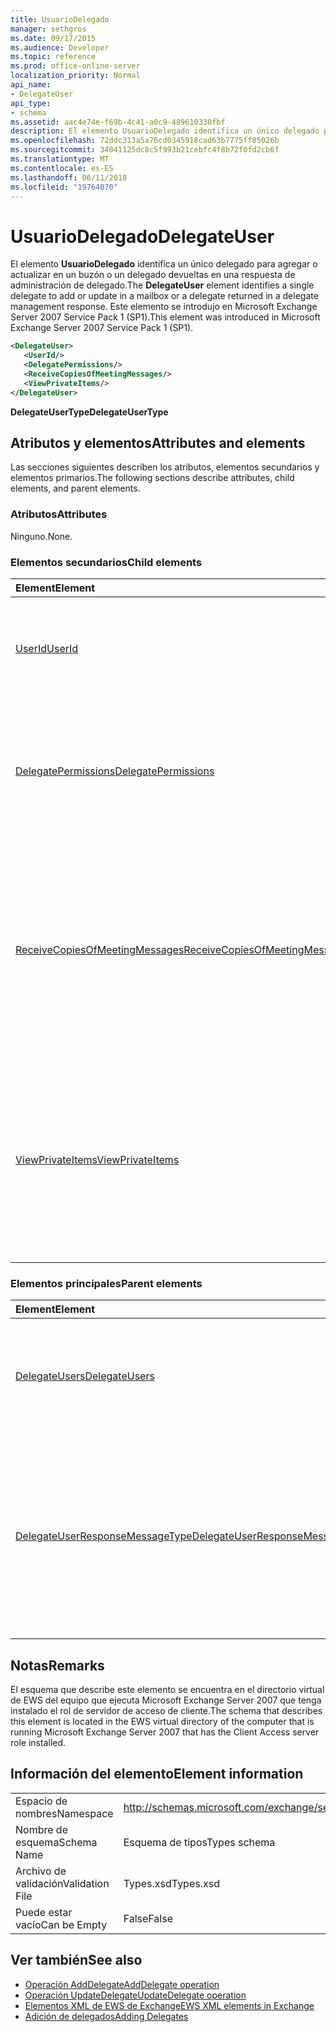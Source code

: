 ```yaml
---
title: UsuarioDelegado
manager: sethgros
ms.date: 09/17/2015
ms.audience: Developer
ms.topic: reference
ms.prod: office-online-server
localization_priority: Normal
api_name:
- DelegateUser
api_type:
- schema
ms.assetid: aac4e74e-f69b-4c41-a0c9-489610330fbf
description: El elemento UsuarioDelegado identifica un único delegado para agregar o actualizar en un buzón o un delegado devueltas en una respuesta de administración de delegado. Este elemento se introdujo en Microsoft Exchange Server 2007 Service Pack 1 (SP1).
ms.openlocfilehash: 72ddc313a5a76cd0345918cad63b7775ff85026b
ms.sourcegitcommit: 34041125dc8c5f993b21cebfc4f8b72f0fd2cb6f
ms.translationtype: MT
ms.contentlocale: es-ES
ms.lasthandoff: 06/11/2018
ms.locfileid: "19764070"
---
```

# <a name="delegateuser"></a><span data-ttu-id="009b9-104">UsuarioDelegado</span><span class="sxs-lookup"><span data-stu-id="009b9-104">DelegateUser</span></span>

<span data-ttu-id="009b9-105">El elemento **UsuarioDelegado** identifica un único delegado para agregar o actualizar en un buzón o un delegado devueltas en una respuesta de administración de delegado.</span><span class="sxs-lookup"><span data-stu-id="009b9-105">The **DelegateUser** element identifies a single delegate to add or update in a mailbox or a delegate returned in a delegate management response.</span></span> <span data-ttu-id="009b9-106">Este elemento se introdujo en Microsoft Exchange Server 2007 Service Pack 1 (SP1).</span><span class="sxs-lookup"><span data-stu-id="009b9-106">This element was introduced in Microsoft Exchange Server 2007 Service Pack 1 (SP1).</span></span> 
  
```xml
<DelegateUser>
   <UserId/>
   <DelegatePermissions/>
   <ReceiveCopiesOfMeetingMessages/>
   <ViewPrivateItems/>
</DelegateUser>
```

<span data-ttu-id="009b9-107">**DelegateUserType**</span><span class="sxs-lookup"><span data-stu-id="009b9-107">**DelegateUserType**</span></span>

## <a name="attributes-and-elements"></a><span data-ttu-id="009b9-108">Atributos y elementos</span><span class="sxs-lookup"><span data-stu-id="009b9-108">Attributes and elements</span></span>

<span data-ttu-id="009b9-109">Las secciones siguientes describen los atributos, elementos secundarios y elementos primarios.</span><span class="sxs-lookup"><span data-stu-id="009b9-109">The following sections describe attributes, child elements, and parent elements.</span></span>
  
### <a name="attributes"></a><span data-ttu-id="009b9-110">Atributos</span><span class="sxs-lookup"><span data-stu-id="009b9-110">Attributes</span></span>

<span data-ttu-id="009b9-111">Ninguno.</span><span class="sxs-lookup"><span data-stu-id="009b9-111">None.</span></span>
  
### <a name="child-elements"></a><span data-ttu-id="009b9-112">Elementos secundarios</span><span class="sxs-lookup"><span data-stu-id="009b9-112">Child elements</span></span>

|<span data-ttu-id="009b9-113">**Element**</span><span class="sxs-lookup"><span data-stu-id="009b9-113">**Element**</span></span>|<span data-ttu-id="009b9-114">**Descripción**</span><span class="sxs-lookup"><span data-stu-id="009b9-114">**Description**</span></span>|
|:-----|:-----|
|[<span data-ttu-id="009b9-115">UserId</span><span class="sxs-lookup"><span data-stu-id="009b9-115">UserId</span></span>](userid.md) <br/> |<span data-ttu-id="009b9-116">Identifica al delegado.</span><span class="sxs-lookup"><span data-stu-id="009b9-116">Identifies the delegate.</span></span> <span data-ttu-id="009b9-117">Este elemento se introdujo en Exchange 2007 SP1.</span><span class="sxs-lookup"><span data-stu-id="009b9-117">This element was introduced in Exchange 2007 SP1.</span></span>  <br/> |
|[<span data-ttu-id="009b9-118">DelegatePermissions</span><span class="sxs-lookup"><span data-stu-id="009b9-118">DelegatePermissions</span></span>](delegatepermissions.md) <br/> |<span data-ttu-id="009b9-119">Contiene la configuración de nivel de permisos de delegado.</span><span class="sxs-lookup"><span data-stu-id="009b9-119">Contains the delegate permission level settings.</span></span> <span data-ttu-id="009b9-120">Este elemento se introdujo en Exchange 2007 SP1.</span><span class="sxs-lookup"><span data-stu-id="009b9-120">This element was introduced in Exchange 2007 SP1.</span></span>  <br/> |
|[<span data-ttu-id="009b9-121">ReceiveCopiesOfMeetingMessages</span><span class="sxs-lookup"><span data-stu-id="009b9-121">ReceiveCopiesOfMeetingMessages</span></span>](receivecopiesofmeetingmessages.md) <br/> |<span data-ttu-id="009b9-122">Indica si un delegado reciba copias de los mensajes de reunión que se dirigen a la entidad de seguridad.</span><span class="sxs-lookup"><span data-stu-id="009b9-122">Indicates whether a delegate receives copies of meeting-related messages that are addressed to the principal.</span></span> <span data-ttu-id="009b9-123">Este elemento se introdujo en Exchange 2007 SP1.</span><span class="sxs-lookup"><span data-stu-id="009b9-123">This element was introduced in Exchange 2007 SP1.</span></span>  <br/> |
|[<span data-ttu-id="009b9-124">ViewPrivateItems</span><span class="sxs-lookup"><span data-stu-id="009b9-124">ViewPrivateItems</span></span>](viewprivateitems.md) <br/> |<span data-ttu-id="009b9-125">Indica si un delegado tiene permiso para ver los elementos de calendario privados en el buzón de la entidad de seguridad.</span><span class="sxs-lookup"><span data-stu-id="009b9-125">Indicates whether a delegate has permission to view private calendar items in the principal's mailbox.</span></span> <span data-ttu-id="009b9-126">Este elemento se introdujo en Exchange 2007 SP1.</span><span class="sxs-lookup"><span data-stu-id="009b9-126">This element was introduced in Exchange 2007 SP1.</span></span>  <br/> |
   
### <a name="parent-elements"></a><span data-ttu-id="009b9-127">Elementos principales</span><span class="sxs-lookup"><span data-stu-id="009b9-127">Parent elements</span></span>

|<span data-ttu-id="009b9-128">**Element**</span><span class="sxs-lookup"><span data-stu-id="009b9-128">**Element**</span></span>|<span data-ttu-id="009b9-129">**Descripción**</span><span class="sxs-lookup"><span data-stu-id="009b9-129">**Description**</span></span>|
|:-----|:-----|
|[<span data-ttu-id="009b9-130">DelegateUsers</span><span class="sxs-lookup"><span data-stu-id="009b9-130">DelegateUsers</span></span>](delegateusers.md) <br/> |<span data-ttu-id="009b9-131">Contiene las identidades de los delegados para agregar o actualizar en un buzón de correo.</span><span class="sxs-lookup"><span data-stu-id="009b9-131">Contains the identities of delegates to add or update in a mailbox.</span></span>  <br/> |
|[<span data-ttu-id="009b9-132">DelegateUserResponseMessageType</span><span class="sxs-lookup"><span data-stu-id="009b9-132">DelegateUserResponseMessageType</span></span>](delegateuserresponsemessagetype.md) <br/> |<span data-ttu-id="009b9-133">Contiene los mensajes de respuesta para las operaciones de administración de delegado.</span><span class="sxs-lookup"><span data-stu-id="009b9-133">Contains response messages for delegate management operations.</span></span> <span data-ttu-id="009b9-134">Este elemento se introdujo en Microsoft Exchange Server 2007 Service Pack 1 (SP1).</span><span class="sxs-lookup"><span data-stu-id="009b9-134">This element was introduced in Microsoft Exchange Server 2007 Service Pack 1 (SP1).</span></span>  <br/> |
   
## <a name="remarks"></a><span data-ttu-id="009b9-135">Notas</span><span class="sxs-lookup"><span data-stu-id="009b9-135">Remarks</span></span>

<span data-ttu-id="009b9-136">El esquema que describe este elemento se encuentra en el directorio virtual de EWS del equipo que ejecuta Microsoft Exchange Server 2007 que tenga instalado el rol de servidor de acceso de cliente.</span><span class="sxs-lookup"><span data-stu-id="009b9-136">The schema that describes this element is located in the EWS virtual directory of the computer that is running Microsoft Exchange Server 2007 that has the Client Access server role installed.</span></span>
  
## <a name="element-information"></a><span data-ttu-id="009b9-137">Información del elemento</span><span class="sxs-lookup"><span data-stu-id="009b9-137">Element information</span></span>

|||
|:-----|:-----|
|<span data-ttu-id="009b9-138">Espacio de nombres</span><span class="sxs-lookup"><span data-stu-id="009b9-138">Namespace</span></span>  <br/> |http://schemas.microsoft.com/exchange/services/2006/types  <br/> |
|<span data-ttu-id="009b9-139">Nombre de esquema</span><span class="sxs-lookup"><span data-stu-id="009b9-139">Schema Name</span></span>  <br/> |<span data-ttu-id="009b9-140">Esquema de tipos</span><span class="sxs-lookup"><span data-stu-id="009b9-140">Types schema</span></span>  <br/> |
|<span data-ttu-id="009b9-141">Archivo de validación</span><span class="sxs-lookup"><span data-stu-id="009b9-141">Validation File</span></span>  <br/> |<span data-ttu-id="009b9-142">Types.xsd</span><span class="sxs-lookup"><span data-stu-id="009b9-142">Types.xsd</span></span>  <br/> |
|<span data-ttu-id="009b9-143">Puede estar vacío</span><span class="sxs-lookup"><span data-stu-id="009b9-143">Can be Empty</span></span>  <br/> |<span data-ttu-id="009b9-144">False</span><span class="sxs-lookup"><span data-stu-id="009b9-144">False</span></span>  <br/> |
   
## <a name="see-also"></a><span data-ttu-id="009b9-145">Ver también</span><span class="sxs-lookup"><span data-stu-id="009b9-145">See also</span></span>

- [<span data-ttu-id="009b9-146">Operación AddDelegate</span><span class="sxs-lookup"><span data-stu-id="009b9-146">AddDelegate operation</span></span>](adddelegate-operation.md) 
- [<span data-ttu-id="009b9-147">Operación UpdateDelegate</span><span class="sxs-lookup"><span data-stu-id="009b9-147">UpdateDelegate operation</span></span>](updatedelegate-operation.md)
- [<span data-ttu-id="009b9-148">Elementos XML de EWS de Exchange</span><span class="sxs-lookup"><span data-stu-id="009b9-148">EWS XML elements in Exchange</span></span>](ews-xml-elements-in-exchange.md)
- [<span data-ttu-id="009b9-149">Adición de delegados</span><span class="sxs-lookup"><span data-stu-id="009b9-149">Adding Delegates</span></span>](http://msdn.microsoft.com/library/3a744150-66a3-4a13-9433-793603ba5038%28Office.15%29.aspx)

